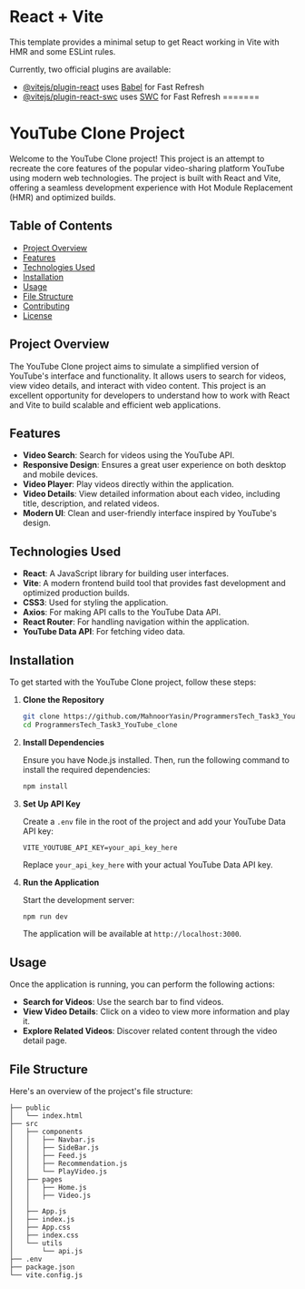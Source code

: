 # React + Vite

This template provides a minimal setup to get React working in Vite with HMR and some ESLint rules.

Currently, two official plugins are available:

- [@vitejs/plugin-react](https://github.com/vitejs/vite-plugin-react/blob/main/packages/plugin-react/README.md) uses [Babel](https://babeljs.io/) for Fast Refresh
- [@vitejs/plugin-react-swc](https://github.com/vitejs/vite-plugin-react-swc) uses [SWC](https://swc.rs/) for Fast Refresh
=======
# YouTube Clone Project

Welcome to the YouTube Clone project! This project is an attempt to recreate the core features of the popular video-sharing platform YouTube using modern web technologies. The project is built with React and Vite, offering a seamless development experience with Hot Module Replacement (HMR) and optimized builds.

## Table of Contents

- [Project Overview](#project-overview)
- [Features](#features)
- [Technologies Used](#technologies-used)
- [Installation](#installation)
- [Usage](#usage)
- [File Structure](#file-structure)
- [Contributing](#contributing)
- [License](#license)

## Project Overview

The YouTube Clone project aims to simulate a simplified version of YouTube's interface and functionality. It allows users to search for videos, view video details, and interact with video content. This project is an excellent opportunity for developers to understand how to work with React and Vite to build scalable and efficient web applications.

## Features

- **Video Search**: Search for videos using the YouTube API.
- **Responsive Design**: Ensures a great user experience on both desktop and mobile devices.
- **Video Player**: Play videos directly within the application.
- **Video Details**: View detailed information about each video, including title, description, and related videos.
- **Modern UI**: Clean and user-friendly interface inspired by YouTube's design.

## Technologies Used

- **React**: A JavaScript library for building user interfaces.
- **Vite**: A modern frontend build tool that provides fast development and optimized production builds.
- **CSS3**: Used for styling the application.
- **Axios**: For making API calls to the YouTube Data API.
- **React Router**: For handling navigation within the application.
- **YouTube Data API**: For fetching video data.

## Installation

To get started with the YouTube Clone project, follow these steps:

1. **Clone the Repository**

   ```bash
   git clone https://github.com/MahnoorYasin/ProgrammersTech_Task3_YouTube_clone.git
   cd ProgrammersTech_Task3_YouTube_clone
   ```

2. **Install Dependencies**

   Ensure you have Node.js installed. Then, run the following command to install the required dependencies:

   ```bash
   npm install
   ```

3. **Set Up API Key**

   Create a `.env` file in the root of the project and add your YouTube Data API key:

   ```env
   VITE_YOUTUBE_API_KEY=your_api_key_here
   ```

   Replace `your_api_key_here` with your actual YouTube Data API key.

4. **Run the Application**

   Start the development server:

   ```bash
   npm run dev
   ```

   The application will be available at `http://localhost:3000`.

## Usage

Once the application is running, you can perform the following actions:

- **Search for Videos**: Use the search bar to find videos.
- **View Video Details**: Click on a video to view more information and play it.
- **Explore Related Videos**: Discover related content through the video detail page.

## File Structure

Here's an overview of the project's file structure:

```
├── public
│   └── index.html
├── src
│   ├── components
│   │   ├── Navbar.js
│   │   ├── SideBar.js
│   │   ├── Feed.js
│   │   ├── Recommendation.js
│   │   └── PlayVideo.js
│   ├── pages
│   │   ├── Home.js
│   │   ├── Video.js
│   │ 
│   ├── App.js
│   ├── index.js
│   ├── App.css
│   ├── index.css
│   └── utils
│       └── api.js
├── .env
├── package.json
└── vite.config.js
```
